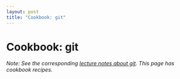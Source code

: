 ```yaml
---
layout: post
title: "Cookbook: git"
---
```


# Cookbook: git

*Note: See the corresponding [lecture notes about git](/notes/git.html). This page has cookbook recipes.*
